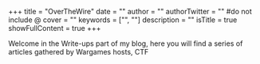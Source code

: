 +++
title = "OverTheWire"
date = ""
author = ""
authorTwitter = "" #do not include @
cover = ""
keywords = ["", ""]
description = ""
isTitle = true
showFullContent = true
+++

Welcome in the Write-ups part of my blog, here you will find a series of articles gathered by Wargames hosts, CTF
